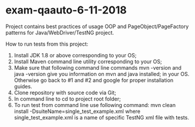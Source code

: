 # exam-qaauto-6-11-2018

Project contains best practices of usage OOP and PageObject/PageFactory patterns for Java/WebDriver/TestNG project.

How to run tests from this project:

1. Install JDK 1.8 or above corresponding to your OS;
2. Install Maven command line utility corresponding to your OS;
3. Make sure that following command line commands mvn -version and java -version give you information on mvn and java installed; in your OS. Otherwise go back to #1 and #2 and google for proper installation guides.
4. Clone repository with source code via Git;
5. In command line to cd to project root folder;
6. To run test from command line use following command:
mvn clean install -DsuiteName=single_test_example.xml
where single_test_example.xml is a name of specific TestNG xml file with tests.
